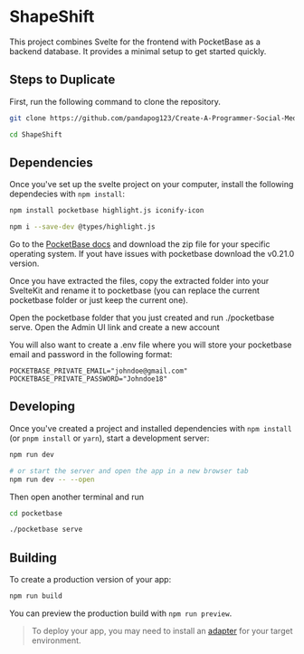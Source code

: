 # ShapeShift
This project combines Svelte for the frontend with PocketBase as a backend database. It provides a minimal setup to get started quickly.

## Steps to Duplicate

First, run the following command to clone the repository.

```bash
git clone https://github.com/pandapog123/Create-A-Programmer-Social-Media-using-SvelteKit-and-PocketBase.git

cd ShapeShift
```

## Dependencies

Once you've set up the svelte project on your computer, install the following dependecies with `npm install`:
```bash
npm install pocketbase highlight.js iconify-icon

npm i --save-dev @types/highlight.js
```

Go to the [PocketBase docs](https://pocketbase.io/docs/) and download the zip file for your specific operating system. If yout have issues with pocketbase download the v0.21.0 version.

Once you have extracted the files, copy the extracted folder into your SvelteKit and rename it to pocketbase (you can replace the current pocketbase folder or just keep the current one).

Open the pocketbase folder that you just created and run ./pocketbase serve. Open the Admin UI link and create a new account

You will also want to create a .env file where you will store your pocketbase email and password in the following format:
```
POCKETBASE_PRIVATE_EMAIL="johndoe@gmail.com"
POCKETBASE_PRIVATE_PASSWORD="Johndoe18"
```

## Developing

Once you've created a project and installed dependencies with `npm install` (or `pnpm install` or `yarn`), start a development server:

```bash
npm run dev

# or start the server and open the app in a new browser tab
npm run dev -- --open
```
Then open another terminal and run

```bash
cd pocketbase

./pocketbase serve
```

## Building

To create a production version of your app:

```bash
npm run build
```

You can preview the production build with `npm run preview`.

> To deploy your app, you may need to install an [adapter](https://kit.svelte.dev/docs/adapters) for your target environment.
